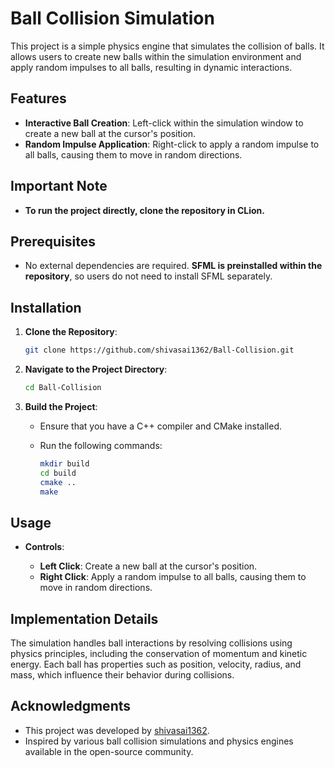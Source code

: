 # Ball Collision Simulation

This project is a simple physics engine that simulates the collision of balls. It allows users to create new balls within the simulation environment and apply random impulses to all balls, resulting in dynamic interactions.

## Features

- **Interactive Ball Creation**: Left-click within the simulation window to create a new ball at the cursor's position.
- **Random Impulse Application**: Right-click to apply a random impulse to all balls, causing them to move in random directions.

## Important Note

- **To run the project directly, clone the repository in CLion.**

## Prerequisites

- No external dependencies are required. **SFML is preinstalled within the repository**, so users do not need to install SFML separately.

## Installation

1. **Clone the Repository**:

   ```bash
   git clone https://github.com/shivasai1362/Ball-Collision.git
   ```

2. **Navigate to the Project Directory**:

   ```bash
   cd Ball-Collision
   ```

3. **Build the Project**:

   - Ensure that you have a C++ compiler and CMake installed.
   - Run the following commands:

     ```bash
     mkdir build
     cd build
     cmake ..
     make
     ```

## Usage

- **Controls**:

  - **Left Click**: Create a new ball at the cursor's position.
  - **Right Click**: Apply a random impulse to all balls, causing them to move in random directions.

## Implementation Details

The simulation handles ball interactions by resolving collisions using physics principles, including the conservation of momentum and kinetic energy. Each ball has properties such as position, velocity, radius, and mass, which influence their behavior during collisions.

## Acknowledgments

- This project was developed by [shivasai1362](https://github.com/shivasai1362).
- Inspired by various ball collision simulations and physics engines available in the open-source community.

